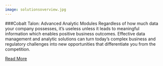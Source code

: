 ```yaml
---
image: solutionsoverview.jpg
---
```


###Cobalt Talon: Advanced Analytic Modules
Regardless of how much data your company possesses, it’s useless unless it leads to meaningful information which enables positive business outcomes. Effective data management and analytic solutions can turn today’s complex business and regulatory challenges into new opportunities that differentiate you from the competition.

[Read More](overview/cobalttalon.html)